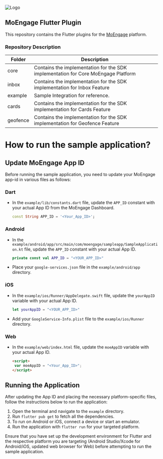 ![Logo](/.github/logo.png)

## MoEngage Flutter Plugin

This repository contains the Flutter plugins for the [MoEngage](https://www.moengage.com) platform.

### Repository Description

| Folder    | Description                                                                       |
|-----------|-----------------------------------------------------------------------------------|
| core      | Contains the implementation for the SDK implementation for Core MoEngage Platform |
| inbox     | Contains the implementation for the SDK implementation for Inbox Feature          |
| example   | Sample Integration for reference.                                                 |
| cards     | Contains the implementation for the SDK implementation for Cards Feature          |
| geofence  | Contains the implementation for the SDK implementation for Geofence Feature       |


# How to run the sample application?

## Update MoEngage App ID

Before running the sample application, you need to update your MoEngage app-id in various files as follows:

### Dart

- In the `example/lib/constants.dart` file, update the `APP_ID` constant with your actual App ID from the MoEngage Dashboard.

    ```dart
    const String APP_ID = '<Your_App_ID>';
    ```

### Android

- In the `example/android/app/src/main/com/moengage/sampleapp/SampleApplication.kt` file, update the `APP_ID` constant with your actual App ID.

    ```kotlin
    private const val APP_ID = "<YOUR_APP_ID>"
    ```

- Place your `google-services.json` file in the `example/android/app` directory.

### iOS

- In the `example/ios/Runner/AppDelegate.swift` file, update the `yourAppID` variable with your actual App ID.

    ```swift
    let yourAppID = "<YOUR_APP_ID>"
    ```

- Add your `GoogleService-Info.plist` file to the `example/ios/Runner` directory.

### Web

- In the `example/web/index.html` file, update the `moeAppID` variable with your actual App ID.

    ```html
    <script>
     var moeAppID = "<Your_App_ID>";
    </script>
    ```

## Running the Application

After updating the App ID and placing the necessary platform-specific files, follow the instructions below to run the application:

1. Open the terminal and navigate to the `example` directory.
2. Run `flutter pub get` to fetch all the dependencies.
3. To run on Android or iOS, connect a device or start an emulator.
4. Run the application with `flutter run` for your targeted platform.

Ensure that you have set up the development environment for Flutter and the respective platform you are targeting (Android Studio/Xcode for Android/iOS, updated web browser for Web) before attempting to run the sample application.